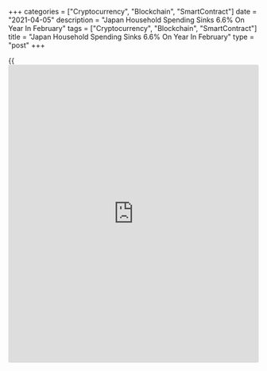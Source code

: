 +++
categories = ["Cryptocurrency", "Blockchain", "SmartContract"]
date = "2021-04-05"
description = "Japan Household Spending Sinks 6.6% On Year In February"
tags = ["Cryptocurrency", "Blockchain", "SmartContract"]
title = "Japan Household Spending Sinks 6.6% On Year In February"
type = "post"
+++

{{<iframe id="large-banner" src="https://www.bounty.group/#slide=13.0" width="100%" height="600" scrolling="no" style="border: 0px solid rgb(216, 221, 230); border-radius: 3px;">}}

The average of household spending in Japan was down 6.6 percent on year
in February, the Ministry of Communications and Internal Affairs said on
Tuesday - coming in at 252,451 yen.

That missed expectations for a decline of 5.3 percent following the 6.1
percent annual decline in January.

On a monthly basis, household spending was up 2.4 percent - again
missing expectations for an increase of 2.8 percent following the 7.3
percent slide in the previous month.

The average of monthly income per household stood at 535,392 yen, up an
annual 0.1 percent.

For comments and feedback [contact](https://www.playgroundfx.com/contact/): editorial@rtt[news](https://www.letsplayfx.com/blog/forex-news-website/).com

[Economic News][1]

 **What parts of the world are seeing the best (and worst) economic
performances lately? Click[here][2] to check out our [Econ Scorecard][2]
and find out! See up-to-the-moment [ranking](https://www.playgroundfx.com/blog/crypto-exchange-ranking/)s for the best and worst
performers in [GDP][2], [unemployment rate][3], [inflation][4] and much
more.**

   1. www.rtt[news](https://www.letsplayfx.com/blog/forex-news-website/).com/Content/EconomicNews.aspx
   2. www.rtt[news](https://www.letsplayfx.com/blog/forex-news-website/).com/economic-scorecard/world-rank/GDP/highest-performance.aspx
   3. www.rtt[news](https://www.letsplayfx.com/blog/forex-news-website/).com/economic-scorecard/world-rank/unemployment-rate/lowest-performance.aspx
   4. www.rtt[news](https://www.letsplayfx.com/blog/forex-news-website/).com/economic-scorecard/world-rank/CPI/highest-performance.aspx